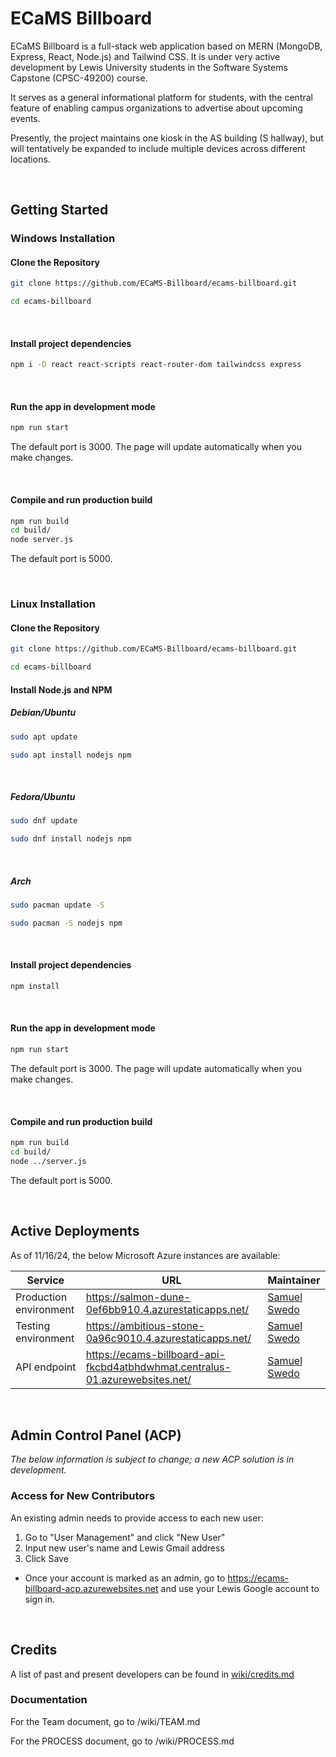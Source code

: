 # ECaMS Billboard
ECaMS Billboard is a full-stack web application based on MERN (MongoDB, Express, React, Node.js) and Tailwind CSS. It is under very active development by Lewis University students in the Software Systems Capstone (CPSC-49200) course.

It serves as a general informational platform for students, with the central feature of enabling campus organizations to advertise about upcoming events.

Presently, the project maintains one kiosk in the AS building (S hallway), but will tentatively be expanded to include multiple devices across different locations.

<br/>

## Getting Started

### Windows Installation 

#### Clone the Repository
```bash
git clone https://github.com/ECaMS-Billboard/ecams-billboard.git

cd ecams-billboard
```
</br>

#### Install project dependencies
```bash
npm i -D react react-scripts react-router-dom tailwindcss express
```

</br>

#### Run the app in development mode
```bash
npm run start
```

The default port is 3000.
The page will update automatically when you make changes.

</br>

#### Compile and run production build
```bash
npm run build
cd build/
node server.js
```

The default port is 5000.

</br>

### Linux Installation 

#### Clone the Repository
```bash
git clone https://github.com/ECaMS-Billboard/ecams-billboard.git

cd ecams-billboard
```

#### Install Node.js and NPM

##### Debian/Ubuntu
```bash
sudo apt update

sudo apt install nodejs npm
```

</br>

##### Fedora/Ubuntu
```bash
sudo dnf update

sudo dnf install nodejs npm
```

</br>

##### Arch 
```bash
sudo pacman update -S

sudo pacman -S nodejs npm
```

</br>

#### Install project dependencies
```bash
npm install 
```

</br>

#### Run the app in development mode
```bash
npm run start
```

The default port is 3000.
The page will update automatically when you make changes.

</br>

#### Compile and run production build
```bash
npm run build
cd build/
node ../server.js
```

The default port is 5000.

</br>


## Active Deployments
As of 11/16/24, the below Microsoft Azure instances are available:

| Service                | URL                                                 | Maintainer                                           |
| ---------------------- | --------------------------------------------------- | ---------------------------------------------------- |
| Production environment | https://salmon-dune-0ef6bb910.4.azurestaticapps.net/ | [Samuel Swedo](mailto:samueljswedo@lewisu.edu) |
| Testing environment    | https://ambitious-stone-0a96c9010.4.azurestaticapps.net/ | [Samuel Swedo](mailto:samueljswedo@lewisu.edu) |
| API endpoint           | https://ecams-billboard-api-fkcbd4atbhdwhmat.centralus-01.azurewebsites.net/ | [Samuel Swedo](mailto:samueljswedo@lewisu.edu)  |

<br/>

## Admin Control Panel (ACP)
*The below information is subject to change; a new ACP solution is in development.*
### Access for New Contributors

An existing admin needs to provide access to each new user:
1. Go to "User Management" and click "New User"
2. Input new user's name and Lewis Gmail address
3. Click Save

- Once your account is marked as an admin, go to https://ecams-billboard-acp.azurewebsites.net and use your Lewis Google account to sign in.

<br/>

## Credits
A list of past and present developers can be found in [wiki/credits.md](wiki/credits.md)

### Documentation
For the Team document, go to /wiki/TEAM.md

For the PROCESS document, go to /wiki/PROCESS.md
